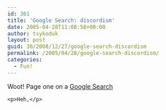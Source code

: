 ```yaml
---
id: 361
title: 'Google Search: discordism'
date: 2005-04-28T11:08:58+00:00
author: tsykoduk
layout: post
guid: 30/2008/12/27/google-search-discordism
permalink: /2005/04/28/google-search-discordism/
categories:
  - Fun!
---
```

<p>Woot! Page one on a <a href="http://www.google.com/search?client=firefox-a&#038;rls=org.mozilla%3Aen-US%3Aofficial_s&#038;hl=en&#038;q=discordism&#038;btnG=Google%20Search">Google Search</a></p>


	<p>Heh,</p>